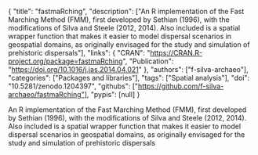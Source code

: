 {
  "title": "fastmaRching",
  "description": ["An R implementation of the Fast Marching Method (FMM), first developed by Sethian (1996), with the modifications of Silva and Steele (2012, 2014). Also included is a spatial wrapper function that makes it easier to model dispersal scenarios in geospatial domains, as originally envisaged for the study and simulation of prehistoric dispersals"],
  "links": {
    "CRAN": "https://CRAN.R-project.org/package=fastmaRching",
    "Publication": "https://doi.org/10.1016/j.jas.2014.04.021"
  },
  "authors": ["f-silva-archaeo"],
  "categories": ["Packages and libraries"],
  "tags": ["Spatial analysis"],
  "doi": "10.5281/zenodo.1204397",
  "githubs": ["https://github.com/f-silva-archaeo/fastmaRching"],
  "pypis": [null]
}

<!-- Generated by csv2md.R – do not edit by hand -->

An R implementation of the Fast Marching Method (FMM), first developed by Sethian (1996), with the modifications of Silva and Steele (2012, 2014). Also included is a spatial wrapper function that makes it easier to model dispersal scenarios in geospatial domains, as originally envisaged for the study and simulation of prehistoric dispersals